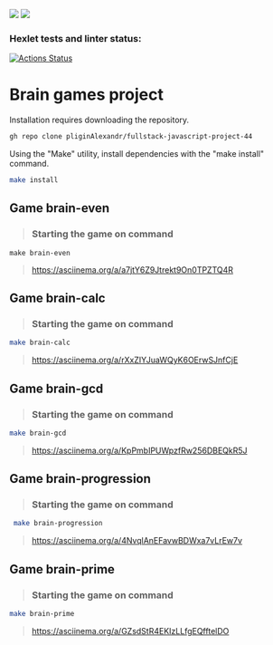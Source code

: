 <a href="https://codeclimate.com/github/AlenaDemon/frontend-project-44/maintainability"><img src="https://api.codeclimate.com/v1/badges/d22c03d6fa1a73ebbe4e/maintainability" /></a>
<a href="https://codeclimate.com/github/AlenaDemon/frontend-project-44/test_coverage"><img src="https://api.codeclimate.com/v1/badges/d22c03d6fa1a73ebbe4e/test_coverage" /></a>
### Hexlet tests and linter status:
[![Actions Status](https://github.com/AlenaDemon/frontend-project-44/actions/workflows/hexlet-check.yml/badge.svg)](https://github.com/AlenaDemon/frontend-project-44/actions)
# Brain games project
Installation requires downloading the repository.
```bash 
gh repo clone pliginAlexandr/fullstack-javascript-project-44
```
Using the "Make" utility, install dependencies with the "make install" command.
```bash
make install
```
## Game brain-even
> ### Starting the game on command
```bas
make brain-even
```
>  <https://asciinema.org/a/a7jtY6Z9Jtrekt9On0TPZTQ4R>
## Game brain-calc
> ### Starting the game on command
```bash
make brain-calc
```
>  <https://asciinema.org/a/rXxZIYJuaWQyK6OErwSJnfCjE>
## Game brain-gcd
> ### Starting the game on command
```bash
make brain-gcd
```
>  <https://asciinema.org/a/KpPmbIPUWpzfRw256DBEQkR5J>
## Game brain-progression
> ### Starting the game on command
```bash
 make brain-progression
```
>  <https://asciinema.org/a/4NvqlAnEFavwBDWxa7vLrEw7v>
## Game brain-prime
> ### Starting the game on command
```bash
make brain-prime
```
> <https://asciinema.org/a/GZsdStR4EKIzLLfgEQfftelDO>
